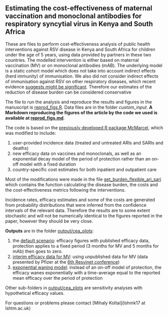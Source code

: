 ## Estimating the cost-effectiveness of maternal vaccination and monoclonal antibodies for respiratory syncytial virus in Kenya and South Africa

These are files to perform cost-effectiveness analysis of public health interventions against RSV disease in Kenya and South Africa for children under the age of 5 years, using data provided by partners in these two countries. 
The modelled intervention is either based on maternal vaccination (MV) or on monoclonal antibodies (mAB).
The underlying model is a static cohort model which does not take into account indirect effects (herd immunity) of immunisation.
We also did not consider indirect effects of immunisation against RSV on other respiratory diseases, which recent evidence [suggests might be significant](https://www.nejm.org/doi/full/10.1056/NEJMoa2110275).
Therefore our estimates of the reduction of disease burden can be considered conservative

The file to run the analysis and reproduce the results and figures in the manuscript is [reprod_figs.R](https://github.com/mbkoltai/RSV-CEA-Kenya-South-Africa/blob/master/reprod_figs.R). Data files are in the folder *custom_input*.
**A Markdown reproducing the figures of the article by the code we used is available at [reprod_figs.md](https://github.com/mbkoltai/RSV-CEA-Kenya-South-Africa/blob/master/reprod_figs.md)**.

The code is based on the [previously developed R package McMarcel](https://zenodo.org/record/3663447), which was modified to include:
1) user-provided incidence data (treated and untreated ARIs and SARIs and deaths)
2) new efficacy data on vaccines and monoclonals, as well as an exponential decay model of the period of protection rather than an on-off model with a fixed duration
3) country-specific cost estimates for both inpatient and outpatient care

Most of the modifications were made in the file [get_burden_flexible_ari_sari](https://github.com/mbkoltai/RSV-CEA-Kenya-South-Africa/blob/master/functions/get_burden_flexible_ari_sari.R) which contains the function calculating the disease burden, the costs and the cost-effectiveness metrics following the interventions.

Incidence rates, efficacy estimates and some of the costs are generated from probability distributions that were inferred from the confidence intervals of the relevant data. Therefore the results are to some extent stochastic and will not be numerically identical to the figures reported in the paper, however they should be very close.

**Outputs** are in the folder [output/cea_plots](https://github.com/mbkoltai/RSV-CEA-Kenya-South-Africa/tree/master/output/cea_plots):  
1) the [default scenario](https://github.com/mbkoltai/RSV-CEA-Kenya-South-Africa/tree/master/output/cea_plots/new_price_efficacy_KENdeaths_SAdeaths_CIs_SA_ILI_broader_effic_betafit): efficacy figures with published efficacy data, protection applies to a fixed period (3 months for MV and 5 months for mAb) then goes to zero.
2) [interim efficacy data for MV](https://github.com/mbkoltai/RSV-CEA-Kenya-South-Africa/tree/master/output/cea_plots/new_price_efficacy_KENdeaths_SAdeaths_CIs_SA_ILI_broader_effic_betafit_interim): using unpublished data for MV (data presented by Pfizer at the [6th Resvinet conference](www.resvinet.org/6th-conference-2021.html))
3) [exponential waning model](https://github.com/mbkoltai/RSV-CEA-Kenya-South-Africa/tree/master/output/cea_plots/new_price_efficacy_KENdeaths_SAdeaths_CIs_SA_ILI_broader_expwaning_effic_betafit): instead of an on-off model of protection, the efficacy wanes exponentially with a time-average equal to the reported mean efficacy over the period of protection

Other sub-folders in [output/cea_plots](https://github.com/mbkoltai/RSV-CEA-Kenya-South-Africa/tree/master/output/cea_plots) are sensitivity analyses with hypothetical efficacy values.

For questions or problems please contact [Mihaly Koltai](lshmk17 at lshtm.ac.uk)

